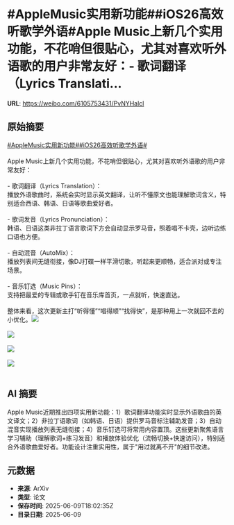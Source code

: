 # #AppleMusic实用新功能##iOS26高效听歌学外语#Apple Music上新几个实用功能，不花哨但很贴心，尤其对喜欢听外语歌的用户非常友好：- 歌词翻译（Lyrics Translati...

**URL**: https://weibo.com/6105753431/PvNYHalcl

## 原始摘要

<a href="https://m.weibo.cn/search?containerid=231522type%3D1%26t%3D10%26q%3D%23AppleMusic%E5%AE%9E%E7%94%A8%E6%96%B0%E5%8A%9F%E8%83%BD%23&amp;extparam=%23AppleMusic%E5%AE%9E%E7%94%A8%E6%96%B0%E5%8A%9F%E8%83%BD%23" data-hide=""><span class="surl-text">#AppleMusic实用新功能#</span></a><a href="https://m.weibo.cn/search?containerid=231522type%3D1%26t%3D10%26q%3D%23iOS26%E9%AB%98%E6%95%88%E5%90%AC%E6%AD%8C%E5%AD%A6%E5%A4%96%E8%AF%AD%23&amp;extparam=%23iOS26%E9%AB%98%E6%95%88%E5%90%AC%E6%AD%8C%E5%AD%A6%E5%A4%96%E8%AF%AD%23" data-hide=""><span class="surl-text">#iOS26高效听歌学外语#</span></a><br><br>Apple Music上新几个实用功能，不花哨但很贴心，尤其对喜欢听外语歌的用户非常友好：<br><br>- 歌词翻译（Lyrics Translation）：  <br>    播放外语歌曲时，系统会实时显示英文翻译，让听不懂原文也能理解歌词含义，特别适合西语、韩语、日语等歌曲爱好者。<br>    <br>- 歌词发音（Lyrics Pronunciation）：  <br>    韩语、日语这类非拉丁语言歌词下方会自动显示罗马音，照着唱不卡壳，边听边练口语也方便。<br>    <br>- 自动混音（AutoMix）：  <br>    播放列表间无缝衔接，像DJ打碟一样平滑切歌，听起来更顺畅，适合派对或专注场景。<br>    <br>- 音乐钉选（Music Pins）：  <br>    支持把最爱的专辑或歌手钉在音乐库首页，一点就听，快速直达。<br>    <br>整体来看，这次更新主打“听得懂”“唱得顺”“找得快”，是那种用上一次就回不去的小优化。<img style="" src="https://tvax1.sinaimg.cn/large/006Fd7o3ly1i29lt3ffsej30a005nmxx.jpg" referrerpolicy="no-referrer"><br><br><img style="" src="https://tvax1.sinaimg.cn/large/006Fd7o3ly1i29ltbcpszj30p00e2n05.jpg" referrerpolicy="no-referrer"><br><br><img style="" src="https://tvax3.sinaimg.cn/large/006Fd7o3ly1i29ltcufx1j30p00e277a.jpg" referrerpolicy="no-referrer"><br><br><img style="" src="https://tvax4.sinaimg.cn/large/006Fd7o3ly1i29lt4x6kgj30a005nmy1.jpg" referrerpolicy="no-referrer"><br><br>

## AI 摘要

Apple Music近期推出四项实用新功能：1）歌词翻译功能实时显示外语歌曲的英文译文；2）非拉丁语歌词（如韩语、日语）提供罗马音标注辅助发音；3）自动混音实现播放列表无缝衔接；4）音乐钉选可将常用内容置顶。这些更新聚焦语言学习辅助（理解歌词+练习发音）和播放体验优化（流畅切换+快速访问），特别适合外语歌曲爱好者。功能设计注重实用性，属于"用过就离不开"的细节改进。

## 元数据

- **来源**: ArXiv
- **类型**: 论文
- **保存时间**: 2025-06-09T18:02:35Z
- **目录日期**: 2025-06-09
